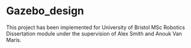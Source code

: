 # Gazebo_design

This project has been implemented for University of Bristol MSc Robotics Dissertation module under the supervision of Alex Smith and Anouk Van Maris.

